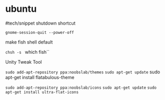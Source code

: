 # ubuntu
#tech/snippet
shutdown shortcut

`gnome-session-quit --power-off`

make fish shell default

`chsh -s ` which fish``

Unity Tweak Tool

`sudo add-apt-repository ppa:noobslab/themes`
`sudo apt-get update` sudo apt-get install flatabulous-theme

`sudo add-apt-repository ppa:noobslab/icons`
`sudo apt-get update`
`sudo apt-get install ultra-flat-icons`